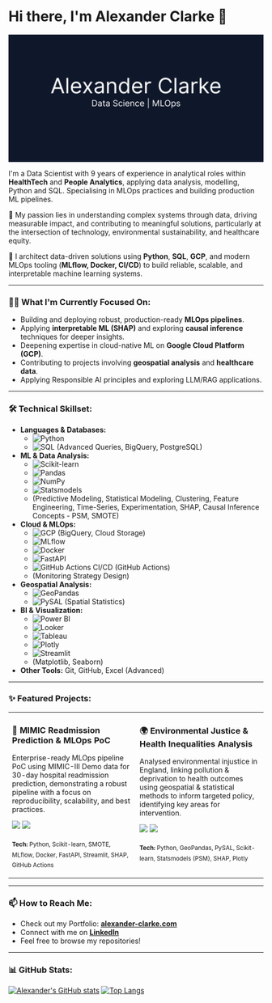 # Hi there, I'm Alexander Clarke 👋

<picture>
  <source media="(prefers-color-scheme: dark)" srcset="./Alexander Clarke.png">
  <source media="(prefers-color-scheme: light)" srcset="./Alexander Clarke.png">
  <img align="center" src="./Alexander Clarke.png" />
</picture>

I'm a Data Scientist with 9 years of experience in analytical roles within **HealthTech** and **People Analytics**, applying data analysis, modelling, Python and SQL. Specialising in MLOps practices and building production ML pipelines.

🌱 My passion lies in understanding complex systems through data, driving measurable impact, and contributing to meaningful solutions, particularly at the intersection of technology, environmental sustainability, and healthcare equity.

🚀 I architect data-driven solutions using **Python**, **SQL**, **GCP**, and modern MLOps tooling (**MLflow, Docker, CI/CD**) to build reliable, scalable, and interpretable machine learning systems.

---

### 👨‍💻 What I'm Currently Focused On:

*   Building and deploying robust, production-ready **MLOps pipelines**.
*   Applying **interpretable ML (SHAP)** and exploring **causal inference** techniques for deeper insights.
*   Deepening expertise in cloud-native ML on **Google Cloud Platform (GCP)**.
*   Contributing to projects involving **geospatial analysis** and **healthcare data**.
*   Applying Responsible AI principles and exploring LLM/RAG applications.

---

### 🛠️ Technical Skillset:

*   **Languages & Databases:**
    *   ![Python](https://img.shields.io/badge/Python-3776AB?style=flat-square&logo=python&logoColor=white)
    *   ![SQL](https://img.shields.io/badge/SQL-025E8C?style=flat-square&logo=postgresql&logoColor=white) (Advanced Queries, BigQuery, PostgreSQL)
*   **ML & Data Analysis:**
    *   ![Scikit-learn](https://img.shields.io/badge/scikit_learn-F7931E?style=flat-square&logo=scikit-learn&logoColor=white)
    *   ![Pandas](https://img.shields.io/badge/Pandas-150458?style=flat-square&logo=pandas&logoColor=white)
    *   ![NumPy](https://img.shields.io/badge/NumPy-013243?style=flat-square&logo=numpy&logoColor=white)
    *   ![Statsmodels](https://img.shields.io/badge/Statsmodels-D3D3D3?style=flat-square)
    *   (Predictive Modeling, Statistical Modeling, Clustering, Feature Engineering, Time-Series, Experimentation, SHAP, Causal Inference Concepts - PSM, SMOTE)
*   **Cloud & MLOps:**
    *   ![GCP](https://img.shields.io/badge/Google_Cloud-4285F4?style=flat-square&logo=google-cloud&logoColor=white) (BigQuery, Cloud Storage)
    *   ![MLflow](https://img.shields.io/badge/MLflow-019FEA?style=flat-square&logo=mlflow&logoColor=white)
    *   ![Docker](https://img.shields.io/badge/Docker-2496ED?style=flat-square&logo=docker&logoColor=white)
    *   ![FastAPI](https://img.shields.io/badge/FastAPI-009688?style=flat-square&logo=fastapi&logoColor=white)
    *   ![GitHub Actions](https://img.shields.io/badge/GitHub_Actions-2088FF?style=flat-square&logo=github-actions&logoColor=white) CI/CD (GitHub Actions)
    *   (Monitoring Strategy Design)
*   **Geospatial Analysis:**
    *   ![GeoPandas](https://img.shields.io/badge/GeoPandas-146842?style=flat-square)
    *   ![PySAL](https://img.shields.io/badge/PySAL-D3D3D3?style=flat-square) (Spatial Statistics)
*   **BI & Visualization:**
    *   ![Power BI](https://img.shields.io/badge/Power_BI-F2C811?style=flat-square&logo=power-bi&logoColor=black)
    *   ![Looker](https://img.shields.io/badge/Looker-4285F4?style=flat-square&logo=looker&logoColor=white)
    *   ![Tableau](https://img.shields.io/badge/Tableau-E97627?style=flat-square&logo=tableau&logoColor=white)
    *   ![Plotly](https://img.shields.io/badge/Plotly-3F4F75?style=flat-square&logo=plotly&logoColor=white)
    *   ![Streamlit](https://img.shields.io/badge/Streamlit-FF4B4B?style=flat-square&logo=streamlit&logoColor=white)
    *   (Matplotlib, Seaborn)
*   **Other Tools:** Git, GitHub, Excel (Advanced)

---

### ✨ Featured Projects:

<table>
<tr>
<td width="50%" valign="top">
  <h3>🏥 MIMIC Readmission Prediction & MLOps PoC</h3>
  <p>Enterprise-ready MLOps pipeline PoC using MIMIC-III Demo data for 30-day hospital readmission prediction, demonstrating a robust pipeline with a focus on reproducibility, scalability, and best practices.</p>
  <p>
    <a href="https://github.com/ACl365/MIMIC_demo" target="_blank"><img src="https://img.shields.io/badge/GitHub-Repo-blue?style=flat-square&logo=github"></a>
    <a href="https://alexander-clarke.com/MIMIC-demo/" target="_blank"><img src="https://img.shields.io/badge/Live-Demo-brightgreen?style=flat-square"></a>
  </p>
  <p><sub><strong>Tech:</strong> Python, Scikit-learn, SMOTE, MLflow, Docker, FastAPI, Streamlit, SHAP, GitHub Actions</sub></p>
</td>
<td width="50%" valign="top">
  <h3>🌍 Environmental Justice & Health Inequalities Analysis</h3>
  <p>Analysed environmental injustice in England, linking pollution & deprivation to health outcomes using geospatial & statistical methods to inform targeted policy, identifying key areas for intervention.</p>
  <p>
    <a href="https://github.com/ACl365/england-environmental-justice-analysis" target="_blank"><img src="https://img.shields.io/badge/GitHub-Repo-blue?style=flat-square&logo=github"></a>
    <a href="https://alexander-clarke.com/england-environmental-justice-analysis/" target="_blank"><img src="https://img.shields.io/badge/Live-Demo-brightgreen?style=flat-square"></a>
  </p>
  <p><sub><strong>Tech:</strong> Python, GeoPandas, PySAL, Scikit-learn, Statsmodels (PSM), SHAP, Plotly</sub></p>
</td>
</tr>
</table>

---

### 📫 How to Reach Me:

*   Check out my Portfolio: **[alexander-clarke.com](https://alexander-clarke.com/)**
*   Connect with me on **[LinkedIn](https://www.linkedin.com/in/alexander-clarke-data/)**
*   Feel free to browse my repositories!

---

### 📊 GitHub Stats:


[![Alexander's GitHub stats](https://github-readme-stats.vercel.app/api?username=ACl365&show_icons=true&theme=radical)](https://github.com/anuraghazra/github-readme-stats)
[![Top Langs](https://github-readme-stats.vercel.app/api/top-langs/?username=ACl365&layout=compact&theme=radical)](https://github.com/anuraghazra/github-readme-stats)

